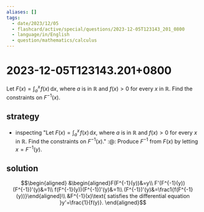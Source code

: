 ```yaml
---
aliases: []
tags:
  - date/2023/12/05
  - flashcard/active/special/questions/2023-12-05T123143_201_0800
  - language/in/English
  - question/mathematics/calculus
---
```


# 2023-12-05T123143.201+0800

Let $F(x)=\int_a^x\!f(x)\,\mathrm{d}x$, where $a$ is in $\mathbb{R}$ and $f(x)>0$ for every $x$ in $\mathbb{R}$. Find the constraints on $F^{-1}(x)$.

## strategy

- inspecting "Let $F(x)=\int_a^x\!f(x)\,\mathrm{d}x$, where $a$ is in $\mathbb{R}$ and $f(x)>0$ for every $x$ in $\mathbb{R}$. Find the constraints on $F^{-1}(x)$." :@: Produce $F^{-1}$ from $F(x)$ by letting $x = F^{-1}(y)$. <!--SR:!2026-08-14,486,270-->

## solution

$$\begin{aligned}
&\begin{aligned}F(F^{-1}(y))&=y\\
F'(F^{-1}(y))(F^{-1})'(y)&=1\\
f(F^{-1}(y))(F^{-1})'(y)&=1\\
(F^{-1})'(y)&=\frac1{f(F^{-1}(y))}\end{aligned}\\
&F^{-1}(x)\text{ satisfies the differential equation }y'=\frac{1}{f(y)}.
\end{aligned}$$
